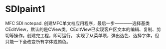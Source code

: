 # SDIpaint1
MFC SDI notepad.
创建MFC单文档应用程序，最后一步————选择基类CEditView，默认的是CView类。CEditView已实现客户区文本的编辑、复制、剪切等操作。创建完工程，即可运行。
实现了从菜单项，弹出选色、选择字体，但只能一下全改变所有字体或颜色。
